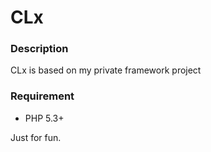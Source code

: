CLx
===

### Description

CLx is based on my private framework project

### Requirement

* PHP 5.3+

Just for fun.